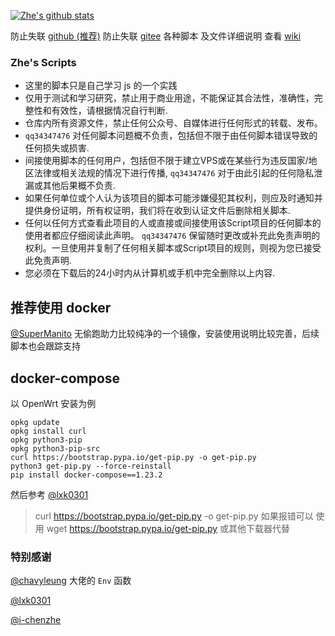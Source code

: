 [![Zhe's github stats](https://github-readme-stats.vercel.app/api?username=qq34347476)](https://github.com/anuraghazra/github-readme-stats)

防止失联 [github (推荐)](https://github.com/qq34347476)
防止失联 [gitee](https://gitee.com/qq34347476)
各种脚本 及文件详细说明 查看 [wiki](https://github.com/qq34347476/js_script/wiki)

### Zhe's Scripts

- 这里的脚本只是自己学习 js 的一个实践
- 仅用于测试和学习研究，禁止用于商业用途，不能保证其合法性，准确性，完整性和有效性，请根据情况自行判断.
- 仓库内所有资源文件，禁止任何公众号、自媒体进行任何形式的转载、发布。
- `qq34347476` 对任何脚本问题概不负责，包括但不限于由任何脚本错误导致的任何损失或损害.
- 间接使用脚本的任何用户，包括但不限于建立VPS或在某些行为违反国家/地区法律或相关法规的情况下进行传播, `qq34347476` 对于由此引起的任何隐私泄漏或其他后果概不负责.
- 如果任何单位或个人认为该项目的脚本可能涉嫌侵犯其权利，则应及时通知并提供身份证明，所有权证明，我们将在收到认证文件后删除相关脚本.
- 任何以任何方式查看此项目的人或直接或间接使用该Script项目的任何脚本的使用者都应仔细阅读此声明。 `qq34347476` 保留随时更改或补充此免责声明的权利。一旦使用并复制了任何相关脚本或Script项目的规则，则视为您已接受此免责声明.
- 您必须在下载后的24小时内从计算机或手机中完全删除以上内容.

## 推荐使用 docker

[@SuperManito](https://github.com/JD-FreeFuck) 无偷跑助力比较纯净的一个镜像，安装使用说明比较完善，后续脚本也会跟踪支持

## docker-compose

以 OpenWrt 安装为例

```
opkg update
opkg install curl
opkg python3-pip
opkg python3-pip-src
curl https://bootstrap.pypa.io/get-pip.py -o get-pip.py
python3 get-pip.py --force-reinstall
pip install docker-compose==1.23.2
```

然后参考 [@lxk0301](https://gitee.com/lxk0301/jd_docker/tree/master/docker)

> curl <https://bootstrap.pypa.io/get-pip.py> -o get-pip.py 如果报错可以 使用 wget <https://bootstrap.pypa.io/get-pip.py> 或其他下载器代替

### 特别感谢

[@chavyleung](https://github.com/chavyleung) 大佬的 `Env` 函数

[@lxk0301](https://gitee.com/lxk0301)

[@i-chenzhe](https://github.com/i-chenzhe)
